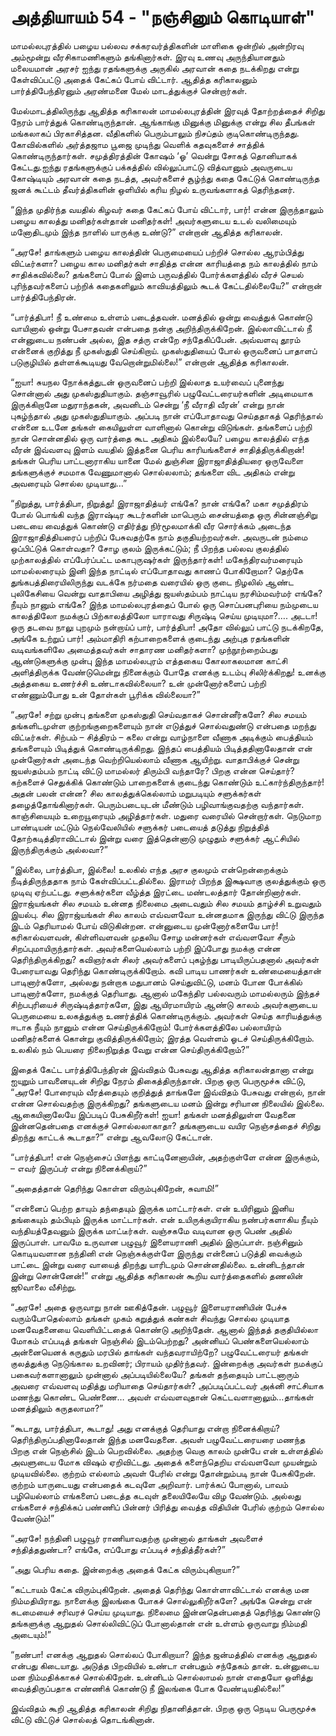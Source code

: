# அத்தியாயம் 54 - "நஞ்சினும் கொடியாள்"

மாமல்லபுரத்தில் பழைய பல்லவ சக்கரவர்த்திகளின் மாளிகை ஒன்றில் அன்றிரவு அம்மூன்று வீரசிகாமணிகளும் தங்கினார்கள். இரவு உணவு அருந்தியானதும் மலையமான் அரசர் ஐந்து ரதங்களுக்கு அருகில் அரவான் கதை நடக்கிறது என்று கேள்விப்பட்டு அதைக் கேட்கப் போய் விட்டார். ஆதித்த கரிகாலனும் பார்த்திபேந்திரனும் அரண்மனை மேல் மாடத்துக்குச் சென்றார்கள்.

மேல்மாடத்திலிருந்து ஆதித்த கரிகாலன் மாமல்லபுரத்தின் இரவுத் தோற்றத்தைச் சிறிது நேரம் பார்த்துக் கொண்டிருந்தான். ஆங்காங்கு மினுக்கு மினுக்கு என்று சில தீபங்கள் மங்கலாகப் பிரகாசித்தன. வீதிகளில் பெரும்பாலும் நிசப்தம் குடிகொண்டிருந்தது. கோவில்களில் அர்த்தஜாம பூஜை முடிந்து வெளிக் கதவுகளைச் சாத்திக் கொண்டிருந்தார்கள். சமுத்திரத்தின் கோஷம் &#8216;ஓ&#8217; வென்று சோகத் தொனியாகக் கேட்டது.ஐந்து ரதங்களுக்குப் பக்கத்தில் வில்லுப்பாட்டு வித்வானும் அவருடைய கோஷ்டியும் அரவான் கதை நடத்த, அவர்களைச் சூழ்ந்து கதை கேட்டுக் கொண்டிருந்த ஜனக் கூட்டம் தீவர்த்திகளின் ஒளியில் கரிய நிழல் உருவங்களாகத் தெரிந்தனர்.

&#8220;இந்த முதிர்ந்த வயதில் கிழவர் கதை கேட்கப் போய் விட்டார், பார்! என்ன இருந்தாலும் பழைய காலத்து மனிதர்கள்தான் மனிதர்கள்! அவர்களுடைய உடல் வலிமையும் மனோதிடமும் இந்த நாளில் யாருக்கு உண்டு?&#8221; என்றான் ஆதித்த கரிகாலன்.

&#8220;அரசே! தாங்களும் பழைய காலத்தின் பெருமையைப் பற்றிச் சொல்ல ஆரம்பித்து விட்டீர்களா? பழைய கால மனிதர்கள் சாதித்த என்ன காரியத்தை நம் காலத்தில் நாம் சாதிக்கவில்லை? தங்களைப் போல் இளம் பருவத்தில் போர்க்களத்தில் வீரச் செயல் புரிந்தவர்களைப் பற்றிக் கதைகளிலும் காவியத்திலும் கூடக் கேட்டதில்லையே?&#8221; என்றான் பார்த்திபேந்திரன்.

&#8220;பார்த்திபா! நீ உண்மை உள்ளம் படைத்தவன். மனத்தில் ஒன்று வைத்துக் கொண்டு வாயினால் ஒன்று பேசாதவன் என்பதை நன்கு அறிந்திருக்கிறேன். இல்லாவிட்டால் நீ என்னுடைய நண்பன் அல்ல, இத சத்ரு என்றே சந்தேகிப்பேன். அவ்வளவு தூரம் என்னைக் குறித்து நீ முகஸ்துதி செய்கிறாய். முகஸ்துதியைப் போல் ஒருவனைப் பாதாளப் படுகுழியில் தள்ளக்கூடியது வேறொன்றுமில்லை!&#8221; என்றான் ஆதித்த கரிகாலன்.

&#8220;ஐயா! சுயநல நோக்கத்துடன் ஒருவனைப் பற்றி இல்லாத உயர்வைப் புனைந்து சொன்னால் அது முகஸ்துதியாகும். தஞ்சாவூரில் பழுவேட்டரையர்களின் அடிமையாக இருக்கிறானே மதுராந்தகன், அவனிடம் சென்று &#8216;நீ வீராதி வீரன்&#8217; என்று நான் புகழ்ந்தால் அது முகஸ்துதியாகும். அப்படி நான் எப்போதாவது செய்ததாகத் தெரிந்தால் என்னை உடனே தங்கள் கையிலுள்ள வாளினால் கொன்று விடுங்கள். தங்களைப் பற்றி நான் சொன்னதில் ஒரு வார்த்தை கூட அதிகம் இல்லையே? பழைய காலத்தில் எந்த வீரன் இவ்வளவு இளம் வயதில் இத்தனை பெரிய காரியங்களைச் சாதித்திருக்கிறான்! தங்கள் பெரிய பாட்டனாராகிய யானை மேல் துஞ்சின இராஜாதித்தியரை ஒருவேளை தங்களுக்குச் சமமாக வேணுமானால் சொல்லலாம்; தங்களை விட அதிகம் என்று அவரையும் சொல்ல முடியாது&#8230;&#8221;

&#8220;நிறுத்து, பார்த்திபா, நிறுத்து! இராஜாதித்யர் எங்கே? நான் எங்கே? மகா சமுத்திரம் போல் பொங்கி வந்த இராஷ்டிர கூடர்களின் மாபெரும் சைன்யத்தை ஒரு சின்னஞ்சிறு படையை வைத்துக் கொண்டு எதிர்த்து நிர்மூலமாக்கி வீர சொர்க்கம் அடைந்த இராஜாதித்தியரைப் பற்றிப் பேசுவதற்கே நாம் தகுதியற்றவர்கள். அவருடன் நம்மை ஒப்பிட்டுக் கொள்வதா? சோழ குலம் இருக்கட்டும்; நீ பிறந்த பல்லவ குலத்தில் முற்காலத்தில் எப்பேர்ப்பட்ட மகாபுருஷர்கள் இருந்தார்கள்! மகேந்திரவர்மரையும் மாமல்லரையும் இனி இந்த நாட்டில் எப்போதாவது காணப் போகிறோமா? தெற்கே துங்கபத்திரையிலிருந்து வடக்கே நர்மதை வரையில் ஒரு குடை நிழலில் ஆண்ட புலிகேசியை வென்று வாதாபியை அழித்து ஜயஸ்தம்பம் நாட்டிய நரசிம்மவர்மர் எங்கே? நீயும் நானும் எங்கே? இந்த மாமல்லபுரத்தைப் போல் ஒரு சொப்பனபுரியை நம்முடைய காலத்திலோ நமக்குப் பிற்காலத்திலோ யாராவது சிருஷ்டி செய்ய முடியுமா?&#8230;. அடடா! ஒரு தடவை நாலு புறமும் நன்றாய்ப் பார், பார்த்திபா! அதோ வில்லுப் பாட்டு நடக்கிறதே, அங்கே உற்றுப் பார்! அம்மாதிரி கற்பாறைகளைக் குடைந்து அற்புத ரதங்களின் வடிவங்களிலே அமைத்தவர்கள் சாதாரண மனிதர்களா? முந்நூற்றைம்பது ஆண்டுகளுக்கு முன்பு இந்த மாமல்லபுரம் எத்தகைய கோலாகலமான காட்சி அளித்திருக்க வேண்டுமென்று நினைக்கும் போதே எனக்கு உடம்பு சிலிர்க்கிறது! உனக்கு அத்தகைய உணர்ச்சி உண்டாகவில்லையா? உன் முன்னோர்களைப் பற்றி எண்ணும்போது உன் தோள்கள் பூரிக்க வில்லையா?&#8221;

&#8220;அரசே! சற்று முன்பு தங்களை முகஸ்துதி செய்வதாகச் சொன்னீர்களே? சில சமயம் தங்களிடமுள்ள குற்றங்குறைகளையும் நான் எடுத்துச் சொல்வதுண்டு என்பதை மறந்து விட்டீர்கள். சிற்பம் &#8211; சித்திரம் &#8211; கலை என்று வாழ்நாளை வீணாக அடிக்கும் பைத்தியம் தங்களையும் பிடித்துக் கொண்டிருக்கிறது. இந்தப் பைத்தியம் பிடித்ததினாலேதான் என் முன்னோர்கள் அடைந்த வெற்றியெல்லாம் வீணாக ஆயிற்று. வாதாபிக்குச் சென்று ஜயஸ்தம்பம் நாட்டி விட்டு மாமல்லர் திரும்பி வந்தாரே? பிறகு என்ன செய்தார்? கற்களைச் செதுக்கிக் கொண்டும் பாறைகளைக் குடைந்து கொண்டும் உட்கார்ந்திருந்தார்! அதன் பலன் என்ன? சில காலத்துக்கெல்லாம் மறுபடியும் சளுக்கர்கள் தழைத்தோங்கினார்கள். பெரும்படையுடன் மீண்டும் பழிவாங்குவதற்கு வந்தார்கள். காஞ்சியையும் உறையூரையும் அழித்தார்கள். மதுரை வரையில் சென்றார்கள். நெடுமாற பாண்டியன் மட்டும் நெல்வேலியில் சளுக்கர் படையைத் தடுத்து நிறுத்தித் தோற்கடித்திராவிட்டால் இன்று வரை இத்தென்னாடு முழுதும் சளுக்கர் ஆட்சியில் இருந்திருக்கும் அல்லவா?&#8221;

&#8220;இல்லை, பார்த்திபா, இல்லை! உலகில் எந்த அரச குலமும் என்றென்றைக்கும் நீடித்திருந்ததாக நாம் கேள்விப்பட்டதில்லை. இராமர் பிறந்த இக்ஷவாகு குலத்துக்கும் ஒரு முடிவு ஏற்பட்டது. சளுக்கர்களை வீழ்த்த இரட்டை மண்டலத்தார் தோன்றினார்கள். இராஜ்யங்கள் சில சமயம் உன்னத நிலைமை அடைவதும் சில சமயம் தாழ்ச்சி உறுவதும் இயல்பு. சில இராஜ்யங்கள் சில காலம் எவ்வளவோ உன்னதமாக இருந்து விட்டு இருந்த இடம் தெரியாமல் போய் விடுகின்றன. என்னுடைய முன்னோர்களையே பார்! கரிகால்வளவன், கிள்ளிவளவன் முதலிய சோழ மன்னர்கள் எவ்வளவோ சீரும் சிறப்புமாயிருந்தார்கள். அவர்களையெல்லாம் பற்றி இப்போது நமக்கு என்ன தெரிந்திருக்கிறது? கவிஞர்கள் சிலர் அவர்களைப் புகழ்ந்து பாடியிருப்பதனால் அவர்கள் பேரையாவது தெரிந்து கொண்டிருக்கிறோம். கவி பாடிய பாணர்கள் உண்மையைத்தான் பாடினார்களோ, அல்லது நன்றாக மதுபானம் செய்துவிட்டு, மனம் போன போக்கில் பாடினார்களோ, நமக்குத் தெரியாது. ஆனால் மகேந்திர பல்லவரும் மாமல்லரும் இந்தச் சிற்பபுரியைச் சிருஷ்டித்தார்களே, இது ஆயிரமாயிரம் ஆண்டு காலம் அவர்களுடைய பெருமையை உலகத்துக்கு உணர்த்திக் கொண்டிருக்கும். அவர்கள் செய்த காரியத்துக்கு ஈடாக நீயும் நானும் என்ன செய்திருக்கிறோம்! போர்க்களத்திலே பல்லாயிரம் மனிதர்களைக் கொன்று குவித்திருக்கிறோம்; இரத்த வெள்ளம் ஓடச் செய்திருக்கிறோம். உலகில் நம் பெயரை நிலைநிறுத்த வேறு என்ன செய்திருக்கிறோம்?&#8221;

இதைக் கேட்ட பார்த்திபேந்திரன் இவ்விதம் பேசுவது ஆதித்த கரிகாலன்தானா என்று ஐயுறும் பாவனையுடன் சிறிது நேரம் திகைத்திருந்தான். பிறகு ஒரு பெருமூச்சு விட்டு, &#8220;அரசே! போரையும் வீரத்தையும் குறித்துத் தாங்களே இவ்விதம் பேசுவது என்றால், நான் என்ன சொல்வதற்கு இருக்கிறது? தங்களுடைய மனம் இன்று சரியான நிலையில் இல்லை. ஆகையினாலேயே இப்படிப் பேசுகிறீர்கள்! ஐயா! தங்கள் மனத்திலுள்ள வேதனை இன்னதென்பதை எனக்குச் சொல்லலாகாதா? தங்களுடைய வயிர நெஞ்சத்தைச் சிறிது திறந்து காட்டக் கூடாதா?&#8221; என்று ஆவலோடு கேட்டான்.

&#8220;பார்த்திபா! என் நெஞ்சைப் பிளந்து காட்டினேனாயின், அதற்குள்ளே என்ன இருக்கும், &#8211; எவர் இருப்பர் என்று நினைக்கிறாய்?&#8221;

&#8220;அதைத்தான் தெரிந்து கொள்ள விரும்புகிறேன், சுவாமி!&#8221;

&#8220;என்னைப் பெற்ற தாயும் தந்தையும் இருக்க மாட்டார்கள். என் உயிரினும் இனிய தங்கையும் தம்பியும் இருக்க மாட்டார்கள். என் உயிருக்குயிராகிய நண்பர்களாகிய நீயும் வந்தியத்தேவனும் இருக்க மாட்டீர்கள். வஞ்சகமே வடிவான ஒரு பெண் அதில் இருப்பாள். பாவமே உருவான பழுவூர் இளையராணி அதில் இருப்பாள். நஞ்சினும் கொடியவளான நந்தினி என் நெஞ்சுக்குள்ளே இருந்து என்னைப் படுத்தி வைக்கும் பாட்டை இன்று வரை வாயைத் திறந்து யாரிடமும் சொன்னதில்லை. உன்னிடந்தான் இன்று சொன்னேன்!&#8221; என்று ஆதித்த கரிகாலன் கூறிய வார்த்தைகளில் தணலின் ஜூவாலை வீசிற்று.

&#8220;அரசே! அதை ஒருவாறு நான் ஊகித்தேன். பழுவூர் இளையராணியின் பேச்சு வரும்போதெல்லாம் தங்கள் முகம் கறுத்துக் கண்கள் சிவந்து சொல்ல முடியாத மனவேதனையை வெளியிட்டதைக் கொண்டு அறிந்தேன். ஆனால் இந்தத் தகுதியில்லா மோகம் எப்படித் தங்கள் நெஞ்சில் இடம்பெற்றது? அன்னியப் பெண்களையெல்லாம் அன்னையெனக் கருதும் மரபில் தாங்கள் வந்தவராயிற்றே? பழுவேட்டரையர் தங்கள் குலத்துக்கு நெடுங்கால உறவினர்; பிராயம் முதிர்ந்தவர். இன்றைக்கு அவர்கள் நமக்குப் பகைவர்களானாலும் முன்னால் அப்படியில்லையே? தங்கள் தந்தையும் பாட்டனாரும் அவரை எவ்வளவு மதித்து மரியாதை செய்தார்கள்? அப்படிப்பட்டவர் அக்னி சாட்சியாக மணந்து கொண்ட பெண்ணை&#8230; அவள் எவ்வளவுதான் கெட்டவளானாலும்&#8230;தாங்கள் மனத்திலும் கருதலாமா?&#8221;

&#8220;கூடாது, பார்த்திபா, கூடாது! அது எனக்குத் தெரியாது என்றா நினைக்கிறாய்? தெரிந்திருப்பதினாலேதான் இந்த மனவேதனை. அவள் பழுவேட்டரையரை மணந்த பிறகு என் நெஞ்சில் இடம் பெறவில்லை. அதற்கு வெகு காலம் முன்பே என் உள்ளத்தில் அவளுடைய மோக விஷம் ஏறிவிட்டது. அதைக் களைந்தெறிய எவ்வளவோ முயன்றும் முடியவில்லை. குற்றம் எல்லாம் அவள் பேரில் என்று தோன்றும்படி நான் பேசுகிறேன். குற்றம் யாருடையது என்பதைக் கடவுளே அறிவார். பார்க்கப் போனால், பாவம் பழியெல்லாம் எங்களைப் படைத்த கடவுள் தலையிலேயே விழ வேண்டும். அல்லது எங்களைச் சந்திக்கப் பண்ணிப் பின்னர் பிரித்து வைத்த விதியின் பேரில் குற்றம் சொல்ல வேண்டும்!&#8221;

&#8220;அரசே! நந்தினி பழுவூர் ராணியாவதற்கு முன்னால் தாங்கள் அவளைச் சந்தித்ததுண்டா? எங்கே, எப்போது எப்படிச் சந்தித்தீர்கள்?&#8221;

&#8220;அது பெரிய கதை. இன்றைக்கு அதைக் கேட்க விரும்புகிறாயா?&#8221;

&#8220;கட்டாயம் கேட்க விரும்புகிறேன். அதைத் தெரிந்து கொள்ளாவிட்டால் எனக்கு மன நிம்மதியிராது. நாளைக்கு இலங்கை போகச் சொல்லுகிறீர்களே? அங்கே சென்று என் கடமையைச் சரிவரச் செய்ய முடியாது. நிலைமை இன்னதென்பதைத் தெரிந்து கொண்டு தங்களுக்கு ஆறுதல் சொல்லிவிட்டுப் போனால்தான் என் உள்ளம் ஒருவாறு நிம்மதி அடையும்!&#8221;

&#8220;நண்பா! எனக்கு ஆறுதல் சொல்லப் போகிறாயா? இந்த ஜன்மத்தில் எனக்கு ஆறுதல் என்பது கிடையாது. அடுத்த பிறவியில் உண்டா என்பதும் சந்தேகம் தான். உன்னுடைய மன நிம்மதிக்காகச் சொல்கிறேன். உன்னிடம் சொல்லாமல் நான் எதையோ ஒளித்து வைத்திருப்பதாக எண்ணிக் கொண்டு நீ இலங்கை போக வேண்டியதில்லை!&#8221;

இவ்விதம் கூறி ஆதித்த கரிகாலன் சிறிது நிதானித்தான். பிறகு ஒரு நெடிய பெருமூச்சு விட்டு விட்டுச் சொல்லத் தொடங்கினான்.